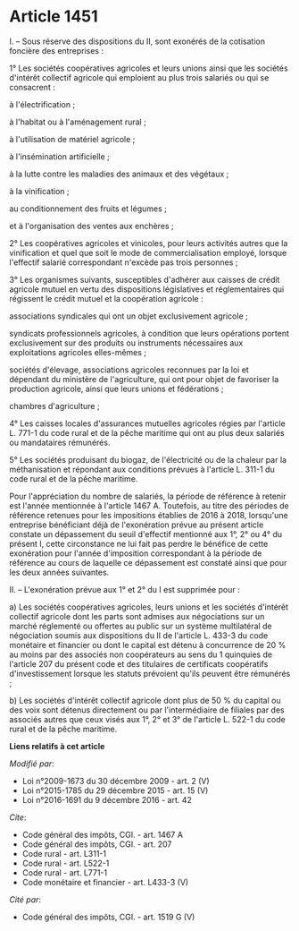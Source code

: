 # Article 1451

I. – Sous réserve des dispositions du II, sont exonérés de la cotisation foncière des entreprises :

1° Les sociétés coopératives agricoles et leurs unions ainsi que les sociétés d'intérêt collectif agricole qui emploient au
plus trois salariés ou qui se consacrent :

à l'électrification ;

à l'habitat ou à l'aménagement rural ;

à l'utilisation de matériel agricole ;

à l'insémination artificielle ;

à la lutte contre les maladies des animaux et des végétaux ;

à la vinification ;

au conditionnement des fruits et légumes ;

et à l'organisation des ventes aux enchères ;

2° Les coopératives agricoles et vinicoles, pour leurs activités autres que la vinification et quel que soit le mode de
commercialisation employé, lorsque l'effectif salarié correspondant n'excède pas trois personnes ;

3° Les organismes suivants, susceptibles d'adhérer aux caisses de crédit agricole mutuel en vertu des dispositions
législatives et réglementaires qui régissent le crédit mutuel et la coopération agricole :

associations syndicales qui ont un objet exclusivement agricole ;

syndicats professionnels agricoles, à condition que leurs opérations portent exclusivement sur des produits ou instruments
nécessaires aux exploitations agricoles elles-mêmes ;

sociétés d'élevage, associations agricoles reconnues par la loi et dépendant du ministère de l'agriculture, qui ont pour
objet de favoriser la production agricole, ainsi que leurs unions et fédérations ;

chambres d'agriculture ;

4° Les caisses locales d'assurances mutuelles agricoles régies par l'article L. 771-1 du code rural et de la pêche maritime
qui ont au plus deux salariés ou mandataires rémunérés.

5° Les sociétés produisant du biogaz, de l'électricité ou de la chaleur par la méthanisation et répondant aux conditions
prévues à l'article L. 311-1 du code rural et de la pêche maritime.

Pour l'appréciation du nombre de salariés, la période de référence à retenir est l'année mentionnée à l'article 1467 A.
Toutefois, au titre des périodes de référence retenues pour les impositions établies de 2016 à 2018, lorsqu'une entreprise
bénéficiant déjà de l'exonération prévue au présent article constate un dépassement du seuil d'effectif mentionné aux 1°, 2°
ou 4° du présent I, cette circonstance ne lui fait pas perdre le bénéfice de cette exonération pour l'année d'imposition
correspondant à la période de référence au cours de laquelle ce dépassement est constaté ainsi que pour les deux années
suivantes.

II. – L'exonération prévue aux 1° et 2° du I est supprimée pour :

a) Les sociétés coopératives agricoles, leurs unions et les sociétés d'intérêt collectif agricole dont les parts sont admises
aux négociations sur un marché réglementé ou offertes au public sur un système multilatéral de négociation soumis aux
dispositions du II de l'article L. 433-3 du code monétaire et financier ou dont le capital est détenu à concurrence de 20 %
au moins par des associés non coopérateurs au sens du 1 quinquies de l'article 207 du présent code et des titulaires de
certificats coopératifs d'investissement lorsque les statuts prévoient qu'ils peuvent être rémunérés ;

b) Les sociétés d'intérêt collectif agricole dont plus de 50 % du capital ou des voix sont détenus directement ou par
l'intermédiaire de filiales par des associés autres que ceux visés aux 1°, 2° et 3° de l'article L. 522-1 du code rural et de
la pêche maritime.

**Liens relatifs à cet article**

_Modifié par_:

  - Loi n°2009-1673 du 30 décembre 2009 - art. 2 (V)
  - Loi n°2015-1785 du 29 décembre 2015 - art. 15 (V)
  - Loi n°2016-1691 du 9 décembre 2016 - art. 42

_Cite_:

  - Code général des impôts, CGI. - art. 1467 A
  - Code général des impôts, CGI. - art. 207
  - Code rural - art. L311-1
  - Code rural - art. L522-1
  - Code rural - art. L771-1
  - Code monétaire et financier - art. L433-3 (V)

_Cité par_:

  - Code général des impôts, CGI. - art. 1519 G (V)
